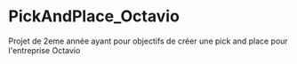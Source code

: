 # PickAndPlace_Octavio
Projet de 2eme année ayant pour objectifs de créer une pick and place pour l'entreprise Octavio
